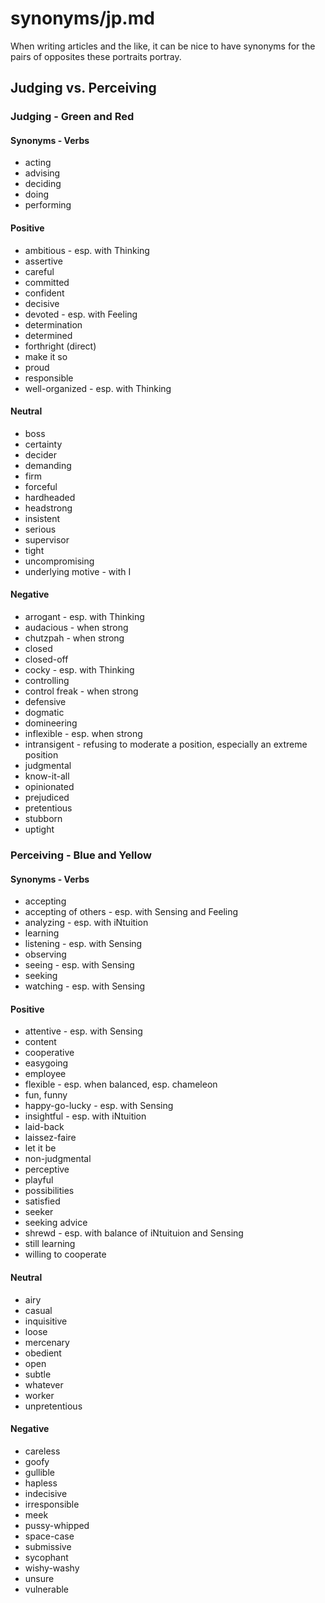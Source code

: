 
# synonyms/jp.md

When writing articles and the like, it can be nice to have synonyms for the pairs of opposites
these portraits portray.


## Judging vs. Perceiving

### Judging - Green and Red

#### Synonyms - Verbs
- acting
- advising
- deciding
- doing
- performing

#### Positive
- ambitious - esp. with Thinking
- assertive
- careful
- committed
- confident
- decisive
- devoted - esp. with Feeling
- determination
- determined
- forthright (direct)
- make it so
- proud
- responsible
- well-organized - esp. with Thinking

#### Neutral
- boss
- certainty
- decider
- demanding
- firm
- forceful
- hardheaded
- headstrong
- insistent
- serious
- supervisor
- tight
- uncompromising
- underlying motive - with I

#### Negative
- arrogant - esp. with Thinking
- audacious - when strong
- chutzpah - when strong
- closed
- closed-off
- cocky - esp. with Thinking
- controlling
- control freak - when strong
- defensive
- dogmatic
- domineering
- inflexible - esp. when strong
- intransigent - refusing to moderate a position, especially an extreme position
- judgmental
- know-it-all
- opinionated
- prejudiced
- pretentious
- stubborn
- uptight


### Perceiving - Blue and Yellow

#### Synonyms - Verbs
- accepting
- accepting of others - esp. with Sensing and Feeling
- analyzing - esp. with iNtuition
- learning
- listening - esp. with Sensing
- observing
- seeing - esp. with Sensing
- seeking
- watching - esp. with Sensing

#### Positive
- attentive - esp. with Sensing
- content
- cooperative
- easygoing
- employee
- flexible - esp. when balanced, esp. chameleon
- fun, funny
- happy-go-lucky - esp. with Sensing
- insightful - esp. with iNtuition
- laid-back
- laissez-faire
- let it be
- non-judgmental
- perceptive
- playful
- possibilities
- satisfied
- seeker
- seeking advice
- shrewd - esp. with balance of iNtuituion and Sensing
- still learning
- willing to cooperate

#### Neutral
- airy
- casual
- inquisitive
- loose
- mercenary
- obedient
- open
- subtle
- whatever
- worker
- unpretentious

#### Negative
- careless
- goofy
- gullible
- hapless
- indecisive
- irresponsible
- meek
- pussy-whipped
- space-case
- submissive
- sycophant
- wishy-washy
- unsure
- vulnerable

